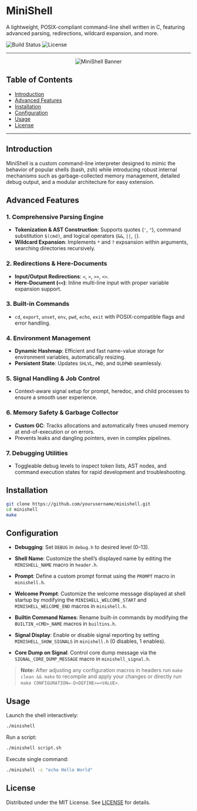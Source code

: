 # MiniShell

A lightweight, POSIX-compliant command-line shell written in C, featuring advanced parsing, redirections, wildcard expansion, and more.

![Build Status](https://img.shields.io/badge/build-passing-brightgreen) ![License](https://img.shields.io/badge/license-MIT-blue)

---

<p align="center">
  <img src="https://github.com/user-attachments/assets/37aad5f2-d0bc-4a59-b2a3-d7295b4037eb" alt="MiniShell Banner" />
</p>

## Table of Contents

- [Introduction](#introduction)
- [Advanced Features](#advanced-features)
- [Installation](#installation)
- [Configuration](#configuration)
- [Usage](#usage)
- [License](#license)

---

## Introduction

MiniShell is a custom command-line interpreter designed to mimic the behavior of popular shells (bash, zsh) while introducing robust internal mechanisms such as garbage-collected memory management, detailed debug output, and a modular architecture for easy extension.

## Advanced Features

### 1. Comprehensive Parsing Engine

- **Tokenization & AST Construction**: Supports quotes (`'`, `"`), command substitution `$(cmd)`, and logical operators (`&&`, `||`, `|`).
- **Wildcard Expansion**: Implements `*` and `?` expsansion within arguments, searching directories recursively.

### 2. Redirections & Here-Documents

- **Input/Output Redirections**: `<`, `>`, `>>`, `<>`.
- **Here-Document (`<<`)**: Inline multi-line input with proper variable expansion support.

### 3. Built-in Commands

- `cd`, `export`, `unset`, `env`, `pwd`, `echo`, `exit` with POSIX-compatible flags and error handling.

### 4. Environment Management

- **Dynamic Hashmap**: Efficient and fast name-value storage for environment variables, automatically resizing.
- **Persistent State**: Updates `SHLVL`, `PWD`, and `OLDPWD` seamlessly.

### 5. Signal Handling & Job Control

- Context-aware signal setup for prompt, heredoc, and child processes to ensure a smooth user experience.

### 6. Memory Safety & Garbage Collector

- **Custom GC**: Tracks allocations and automatically frees unused memory at end-of-execution or on errors.
- Prevents leaks and dangling pointers, even in complex pipelines.

### 7. Debugging Utilities

- Toggleable debug levels to inspect token lists, AST nodes, and command execution states for rapid development and troubleshooting.

## Installation

```bash
git clone https://github.com/yourusername/minishell.git
cd minishell
make
```

## Configuration

- **Debugging**: Set `DEBUG` in `debug.h` to desired level (0–13).

- **Shell Name**: Customize the shell’s displayed name by editing the `MINISHELL_NAME` macro in `header.h`.

- **Prompt**: Define a custom prompt format using the `PROMPT` macro in `minishell.h`.

- **Welcome Prompt**: Customize the welcome message displayed at shell startup by modifying the `MINISHELL_WELCOME_START` and `MINISHELL_WELCOME_END` macros in `minishell.h`.

- **Builtin Command Names**: Rename built-in commands by modifying the `BUILTIN_<CMD>_NAME` macros in `builtins.h`.

- **Signal Display**: Enable or disable signal reporting by setting `MINISHELL_SHOW_SIGNALS` in `minishell.h` (0 disables, 1 enables).

- **Core Dump on Signal**: Control core dump message via the `SIGNAL_CORE_DUMP_MESSAGE` macro in `minishell_signal.h`.

> **Note:** After adjusting any configuration macros in headers run `make clean && make` to recompile and apply your changes or directly run `make CONFIGURATION=-D<DEFINE>=<VALUE>`.

## Usage

Launch the shell interactively:

```bash
./minishell
```

Run a script:

```bash
./minishell script.sh
```

Execute single command:

```bash
./minishell -c "echo Hello World"
```

## License

Distributed under the MIT License. See [LICENSE](./LICENSE) for details.
